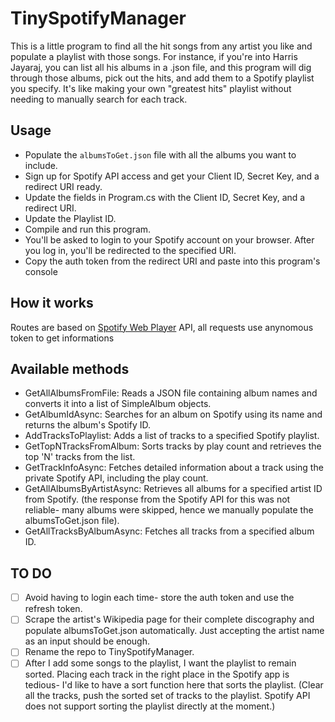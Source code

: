 # TinySpotifyManager

This is a little program to find all the hit songs from any artist you like and populate a playlist with those songs.
For instance, if you're into Harris Jayaraj, you can list all his albums in a .json file, and this program will dig through those albums, pick out the hits, and add them to a Spotify playlist you specify.
It's like making your own "greatest hits" playlist without needing to manually search for each track.

## Usage

- Populate the `albumsToGet.json` file with all the albums you want to include.
- Sign up for Spotify API access and get your Client ID, Secret Key, and a redirect URI ready.
- Update the fields in Program.cs with the Client ID, Secret Key, and a redirect URI.
- Update the Playlist ID.
- Compile and run this program.
- You'll be asked to login to your Spotify account on your browser. After you log in, you'll be redirected to the specified URI.
- Copy the auth token from the redirect URI and paste into this program's console

## How it works

Routes are based on [Spotify Web Player](https://open.spotify.com/) API, all requests use anynomous token to get informations

## Available methods

- GetAllAlbumsFromFile: Reads a JSON file containing album names and converts it into a list of SimpleAlbum objects.
- GetAlbumIdAsync: Searches for an album on Spotify using its name and returns the album's Spotify ID.
- AddTracksToPlaylist: Adds a list of tracks to a specified Spotify playlist.
- GetTopNTracksFromAlbum: Sorts tracks by play count and retrieves the top 'N' tracks from the list.
- GetTrackInfoAsync: Fetches detailed information about a track using the private Spotify API, including the play count.
- GetAllAlbumsByArtistAsync: Retrieves all albums for a specified artist ID from Spotify. (the response from the Spotify API for this was not reliable- many albums were skipped, hence we manually populate the albumsToGet.json file).
- GetAllTracksByAlbumAsync: Fetches all tracks from a specified album ID.

## TO DO
- [ ] Avoid having to login each time- store the auth token and use the refresh token.
- [ ] Scrape the artist's Wikipedia page for their complete discography and populate albumsToGet.json automatically. Just accepting the artist name as an input should be enough.
- [ ] Rename the repo to TinySpotifyManager.
- [ ] After I add some songs to the playlist, I want the playlist to remain sorted. Placing each track in the right place in the Spotify app is tedious- I'd like to have a sort function here that sorts the playlist. (Clear all the tracks, push the sorted set of tracks to the playlist. Spotify API does not support sorting the playlist directly at the moment.)